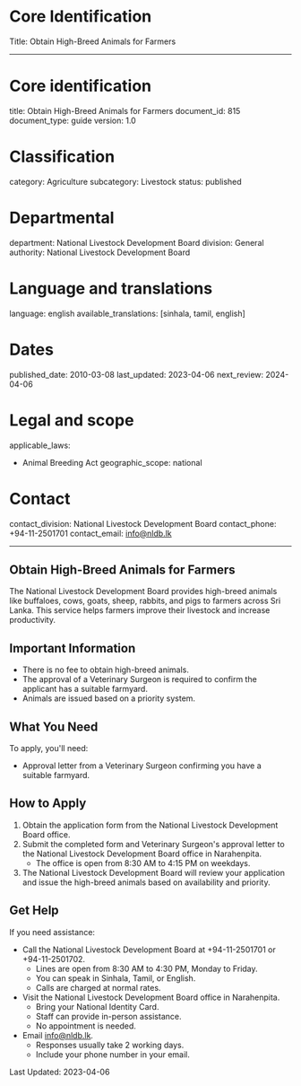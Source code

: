 # Core Identification
Title: Obtain High-Breed Animals for Farmers

---
# Core identification
title: Obtain High-Breed Animals for Farmers
document_id: 815
document_type: guide
version: 1.0

# Classification
category: Agriculture
subcategory: Livestock
status: published

# Departmental
department: National Livestock Development Board
division: General
authority: National Livestock Development Board

# Language and translations
language: english
available_translations: [sinhala, tamil, english]

# Dates
published_date: 2010-03-08
last_updated: 2023-04-06
next_review: 2024-04-06

# Legal and scope
applicable_laws:
  - Animal Breeding Act
geographic_scope: national

# Contact
contact_division: National Livestock Development Board
contact_phone: +94-11-2501701
contact_email: info@nldb.lk

---

## Obtain High-Breed Animals for Farmers

The National Livestock Development Board provides high-breed animals like buffaloes, cows, goats, sheep, rabbits, and pigs to farmers across Sri Lanka. This service helps farmers improve their livestock and increase productivity.

## Important Information

- There is no fee to obtain high-breed animals.
- The approval of a Veterinary Surgeon is required to confirm the applicant has a suitable farmyard.
- Animals are issued based on a priority system.

## What You Need

To apply, you'll need:

- Approval letter from a Veterinary Surgeon confirming you have a suitable farmyard.

## How to Apply

1. Obtain the application form from the National Livestock Development Board office.
2. Submit the completed form and Veterinary Surgeon's approval letter to the National Livestock Development Board office in Narahenpita.
   - The office is open from 8:30 AM to 4:15 PM on weekdays.
3. The National Livestock Development Board will review your application and issue the high-breed animals based on availability and priority.

## Get Help

If you need assistance:

- Call the National Livestock Development Board at +94-11-2501701 or +94-11-2501702.
  - Lines are open from 8:30 AM to 4:30 PM, Monday to Friday.
  - You can speak in Sinhala, Tamil, or English.
  - Calls are charged at normal rates.
- Visit the National Livestock Development Board office in Narahenpita.
  - Bring your National Identity Card.
  - Staff can provide in-person assistance.
  - No appointment is needed.
- Email info@nldb.lk.
  - Responses usually take 2 working days.
  - Include your phone number in your email.

Last Updated: 2023-04-06